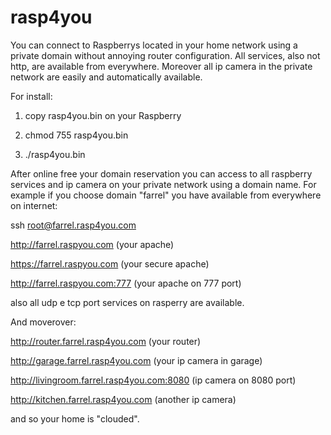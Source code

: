 # rasp4you
You can connect to Raspberrys located in your home network using a private domain without annoying router configuration. All services, also not http, are available from everywhere. Moreover all ip camera in the private network are easily and automatically available.

For install:

1) copy rasp4you.bin on your Raspberry

2) chmod 755 rasp4you.bin

3) ./rasp4you.bin

After online free your domain reservation you can access to all raspberry services and ip camera on your private network using a domain name. For example if you choose domain "farrel" you have available from everywhere on internet:

ssh root@farrel.rasp4you.com

http://farrel.raspyou.com (your apache)

https://farrel.raspyou.com (your secure apache)

http://farrel.raspyou.com:777 (your apache on 777 port)

also all udp e tcp port services on rasperry are available.

And moverover:

http://router.farrel.rasp4you.com (your router)

http://garage.farrel.rasp4you.com (your ip camera in garage)

http://livingroom.farrel.rasp4you.com:8080 (ip camera on 8080 port)

http://kitchen.farrel.rasp4you.com (another ip camera)

and so your home is "clouded".
